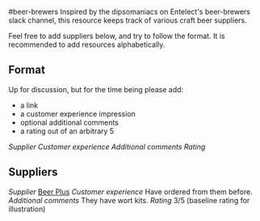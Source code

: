 #beer-brewers
Inspired by the dipsomaniacs on Entelect's beer-brewers slack channel, this resource keeps track of various craft beer suppliers.

Feel free to add suppliers below, and try to follow the format. It is recommended to add resources alphabetically.

## Format
Up for discussion, but for the time being please add:

 - a link
 - a customer experience impression
 - optional additional comments
 - a rating out of an arbitrary 5

*Supplier*
[]()
*Customer experience*
*Additional comments*
*Rating*

## Suppliers
*Supplier*
[Beer Plus](https://www.beerplus.co.za/)
*Customer experience*
Have ordered from them before.
*Additional comments*
They have wort kits.
*Rating*
3/5 (baseline rating for illustration)

